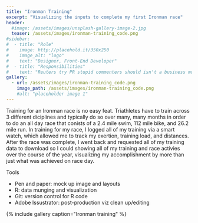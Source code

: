 ```yaml
---
title: "Ironman Training"
excerpt: "Visualizing the inputs to complete my first Ironman race"
header:
  #image: /assets/images/unsplash-gallery-image-2.jpg
  teaser: /assets/images/ironman-training_code.png
#sidebar:
#  - title: "Role"
#    image: http://placehold.it/350x250
#    image_alt: "logo"
#    text: "Designer, Front-End Developer"
#  - title: "Responsibilities"
#    text: "Reuters try PR stupid commenters should isn't a business model"
gallery:
  - url: /assets/images/ironman-training_code.png
    image_path: /assets/images/ironman-training_code.png
    #alt: "placeholder image 1"
---
```


Training for an Ironman race is no easy feat. Triathletes have to train across 3 different diciplines and typically do so over many, many months in order to do an all day race that conists of a 2.4 mile swim, 112 mile bike, and 26.2 mile run. In training for my race, I logged all of my training via a smart watch, which allowed me to track my exertion, training load, and distances. After the race was complete, I went back and requested all of my training data to download so I could showing all of my training and race activies over the course of the year, visualizing my accomplishment by more than just what was achieved on race day.

Tools
   - Pen and paper: mock up image and layouts
   - R: data munging and visualization
   - Git: version control for R code
   - Adobe Issustrator: post-production viz clean up/editing

{% include gallery caption="Ironman training" %}